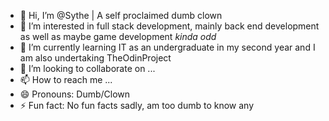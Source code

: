 - 👋 Hi, I’m @Sythe | A self proclaimed dumb clown
- 👀 I’m interested in full stack development, mainly back end development as well as maybe game development *kinda odd*
- 🌱 I’m currently learning IT as an undergraduate in my second year and I am also undertaking TheOdinProject
- 💞️ I’m looking to collaborate on ...
- 📫 How to reach me ...
- 😄 Pronouns: Dumb/Clown
- ⚡ Fun fact: No fun facts sadly, am too dumb to know any

<!---
Its-Sythe/Its-Sythe is a ✨ special ✨ repository because its `README.md` (this file) appears on your GitHub profile.
You can click the Preview link to take a look at your changes.
--->
